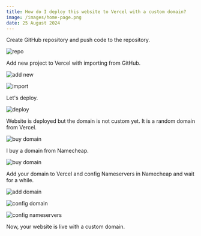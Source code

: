 ```yaml
---
title: How do I deploy this website to Vercel with a custom domain?
image: /images/home-page.png
date: 25 August 2024
---
```


Create GitHub repository and push code to the repository.

![repo](/images/repo.png)

Add new project to Vercel with importing from GitHub.

![add new](/images/add-new.png)

![import](/images/import.png)

Let's deploy.

![deploy](/images/deploy.png)

Website is deployed but the domain is not custom yet. It is a random domain from Vercel.

![buy domain](/images/home-page-screen.png)

I buy a domain from Namecheap.

![buy domain](/images/buy-domain.png)

Add your domain to Vercel and config Nameservers in Namecheap and wait for a while.

![add domain](/images/add-domain.png)

![config domain](/images/config-domain.png)

![config nameservers](/images/config-nameservers.png)

Now, your website is live with a custom domain.
